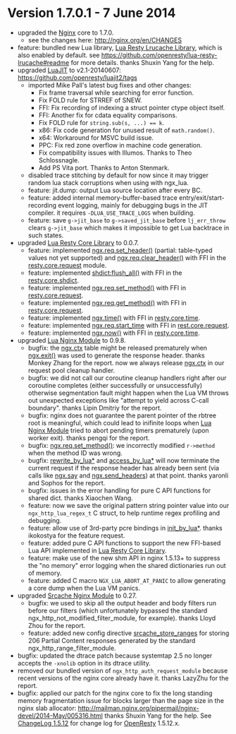 <!---
    @title         ChangeLog 1.7.0
    @creator       Yichun Zhang
    @created       2014-06-01 05:53 GMT
--->


#  Version 1.7.0.1 - 7 June 2014
* upgraded the [Nginx](nginx.html) core to 1.7.0.
    * see the changes here: http://nginx.org/en/CHANGES
* feature: bundled new Lua library, [Lua Resty Lrucache Library](lua-resty-lrucache-library.html),
which is also enabled by default. see https://github.com/openresty/lua-resty-lrucache#readme
for more details. thanks Shuxin Yang for the help.
* upgraded [LuaJIT](luajit.html) to v2.1-20140607: https://github.com/openresty/luajit2/tags
    * imported Mike Pall's latest bug fixes and other changes:
        * Fix frame traversal while searching for error function.
        * Fix FOLD rule for STRREF of SNEW.
        * FFI: Fix recording of indexing a struct pointer ctype object itself.
        * FFI: Another fix for cdata equality comparisons.
        * Fix FOLD rule for `string.sub(s, ...) == k`.
        * x86: Fix code generation for unused result of `math.random()`.
        * x64: Workaround for MSVC build issue.
        * PPC: Fix red zone overflow in machine code generation.
        * Fix compatibility issues with Illumos. Thanks to Theo Schlossnagle.
        * Add PS Vita port. Thanks to Anton Stenmark.
    * disabled trace stitching by default for now since it may trigger random lua stack corruptions when using with ngx_lua.
    * feature: jit.dump: output Lua source location after every BC.
    * feature: added internal memory-buffer-based trace entry/exit/start-recording event logging, mainly for debugging bugs in the JIT compiler. it requires `-DLUA_USE_TRACE_LOGS` when building.
    * feature: save `g->jit_base` to `g->saved_jit_base` before `lj_err_throw` clears `g->jit_base` which makes it impossible to get Lua backtrace in such states.
* upgraded [Lua Resty Core Library](lua-resty-core-library.html) to 0.0.7.
    * feature: implemented [ngx.req.set_header()](https://github.com/openresty/lua-nginx-module/#ngxreqset_header) (partial: table-typed values not yet supported) and [ngx.req.clear_header()](https://github.com/openresty/lua-nginx-module/#ngxreqclear_header) with FFI in the [resty.core.request](https://github.com/openresty/lua-resty-core#restycorerequest) module.
    * feature: implemented [shdict:flush_all()](https://github.com/openresty/lua-nginx-module/#ngxshareddictflush_all) with FFI in the [resty.core.shdict](https://github.com/openresty/lua-resty-core#restycoreshdict).
    * feature: implemented [ngx.req.set_method()](https://github.com/openresty/lua-nginx-module/#ngxreqset_method) with FFI in [resty.core.request](https://github.com/openresty/lua-resty-core#restycorerequest).
    * feature: implemented [ngx.req.get_method()](https://github.com/openresty/lua-nginx-module/#ngxreqget_method) with FFI in [resty.core.request](https://github.com/openresty/lua-resty-core#restycorerequest).
    * feature: implemented [ngx.time()](https://github.com/openresty/lua-nginx-module/#ngxtime) with FFI in [resty.core.time](https://github.com/openresty/lua-resty-core#restycoretime).
    * feature: implemented [ngx.req.start_time](https://github.com/openresty/lua-nginx-module/#ngxreqstart_time) with FFI in [rest.core.request](https://github.com/openresty/lua-resty-core#restycorerequest).
    * feature: implemented [ngx.now()](https://github.com/openresty/lua-nginx-module/#ngxnow) with FFI in [resty.core.time](https://github.com/openresty/lua-resty-core#restycoretime).
* upgraded [Lua Nginx Module](lua-nginx-module.html) to 0.9.8.
    * bugfix: the [ngx.ctx](https://github.com/openresty/lua-nginx-module/#ngxctx) table might be released prematurely when [ngx.exit()](https://github.com/openresty/lua-nginx-module/#ngxexit) was used to generate the response header. thanks Monkey Zhang for the report. now we always release [ngx.ctx](https://github.com/openresty/lua-nginx-module/#ngxctx) in our request pool cleanup handler.
    * bugfix: we did not call our coroutine cleanup handlers right after our coroutine completes (either successfully or unsuccessfully) otherwise segmentation fault might happen when the Lua VM throws out unexpected exceptions like "attempt to yield across C-call boundary". thanks Lipin Dmitriy for the report.
    * bugfix: nginx does not guarantee the parent pointer of the rbtree root is meaningful, which could lead to inifinite loops when [Lua Nginx Module](lua-nginx-module.html) tried to abort pending timers prematurely (upon worker exit). thanks pengqi for the report.
    * bugfix: [ngx.req.set_method()](https://github.com/openresty/lua-nginx-module/#ngxreqset_method): we incorrectly modified `r->method` when the method ID was wrong.
    * bugfix: [rewrite_by_lua*](https://github.com/openresty/lua-nginx-module/#rewrite_by_lua) and [access_by_lua*](https://github.com/openresty/lua-nginx-module/#access_by_lua) will now terminate the current request if the response header has already been sent (via calls like [ngx.say](https://github.com/openresty/lua-nginx-module/#ngxsay) and [ngx.send_headers](https://github.com/openresty/lua-nginx-module/#ngxsend_headers)) at that point. thanks yaronli and Sophos for the report.
    * bugfix: issues in the error handling for pure C API functions for shared dict. thanks Xiaochen Wang.
    * feature: now we save the original pattern string pointer value into our `ngx_http_lua_regex_t` C struct, to help runtime regex profiling and debugging.
    * feature: allow use of 3rd-party pcre bindings in [init_by_lua*](https://github.com/openresty/lua-nginx-module/#init_by_lua). thanks ikokostya for the feature request.
    * feature: added pure C API functions to support the new FFI-based Lua API implemented in [Lua Resty Core Library](lua-resty-core-library.html).
    * feature: make use of the new shm API in nginx 1.5.13+ to suppress the "no memory" error logging when the shared dictionaries run out of memory.
    * feature: added C macro `NGX_LUA_ABORT_AT_PANIC` to allow generating a core dump when the Lua VM panics.
* upgraded [Srcache Nginx Module](srcache-nginx-module.html) to 0.27.
    * bugfix: we used to skip all the output header and body filters run before our filters (which unfortunately bypassed the standard ngx_http_not_modified_filter_module, for example). thanks Lloyd Zhou for the report.
    * feature: added new config directive [srcache_store_ranges](https://github.com/openresty/srcache-nginx-module#srcache_store_ranges) for storing 206 Partial Content responses generated by the standard ngx_http_range_filter_module.
* bugfix: updated the dtrace patch because systemtap 2.5 no longer accepts the
`-xnolib` option in its dtrace utility.
* removed our bundled version of `ngx_http_auth_request_module` because recent
versions of the nginx core already have it. thanks LazyZhu for the report.
* bugfix: applied our patch for the nginx core to fix the long standing memory
fragmentation issue for blocks larger than the page size in the nginx slab allocator:
http://mailman.nginx.org/pipermail/nginx-devel/2014-May/005316.html thanks Shuxin
Yang for the help.
See [ChangeLog 1.5.12](changelog-1005012.html) for change log for [OpenResty](openresty.html) 1.5.12.x.
